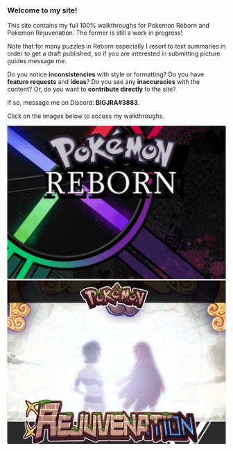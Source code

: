 ### Welcome to my site! 

This site contains my full 100% walkthroughs for Pokemon Reborn and Pokemon Rejuvenation. The former is still a work in progress!

Note that for many puzzles in Reborn especially I resort to text summaries in order to get a draft published, so if you are interested in submitting picture guides message me.

Do you notice **inconsistencies** with style or formatting? Do you have **feature requests** and **ideas**? Do you see any **inaccuracies** with the content? Or, do you want to **contribute directly** to the site? 

If so, message me on Discord: **BIGJRA#3883**.

Click on the images below to access my walkthroughs.

<a href="https://bigjra.github.io/reborn">
<img alt="Pokemon Reborn Walkthrough" src="/assets/media/reborn_title.jpg"/>
</a>

<a href="https://bigjra.github.io/rejuv">
<img alt="Pokemon Rejuvenation Walkthrough" src="/assets/media/rejuv_title.jpg"/>
</a>
